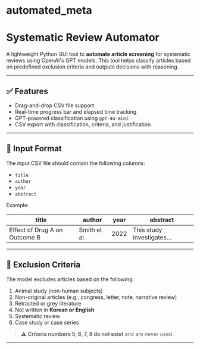 # automated_meta

# Systematic Review Automator

A lightweight Python GUI tool to **automate article screening** for systematic reviews using OpenAI's GPT models. This tool helps classify articles based on predefined exclusion criteria and outputs decisions with reasoning.

---

## ✅ Features

- Drag-and-drop CSV file support  
- Real-time progress bar and elapsed time tracking  
- GPT-powered classification using `gpt-4o-mini`  
- CSV export with classification, criteria, and justification

---

## 📁 Input Format

The input CSV file should contain the following columns:

- `title`
- `author`
- `year`
- `abstract`

Example:

| title                          | author       | year | abstract              |
|-------------------------------|--------------|------|------------------------|
| Effect of Drug A on Outcome B | Smith et al. | 2022 | This study investigates... |

---

## 🚫 Exclusion Criteria

The model excludes articles based on the following:

1. Animal study (non-human subjects)  
2. Non-original articles (e.g., congress, letter, note, narrative review)  
3. Retracted or grey literature  
4. Not written in **Korean or English**  
9. Systematic review  
10. Case study or case series  

> ⚠️ **Criteria numbers 5, 6, 7, 8 do not exist** and are never used.

---

